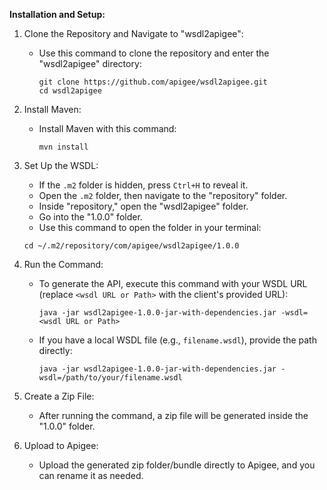 
**Installation and Setup:**

1. Clone the Repository and Navigate to "wsdl2apigee":
   - Use this command to clone the repository and enter the "wsdl2apigee" directory:
     ```
     git clone https://github.com/apigee/wsdl2apigee.git
     cd wsdl2apigee
     ```

2. Install Maven:
   - Install Maven with this command:
     ```
     mvn install
     ```

3. Set Up the WSDL:
   - If the `.m2` folder is hidden, press `Ctrl+H` to reveal it.
   - Open the `.m2` folder, then navigate to the "repository" folder.
   - Inside "repository," open the "wsdl2apigee" folder.
   - Go into the "1.0.0" folder.
   - Use this command to open the folder in your terminal:
    ```
    cd ~/.m2/repository/com/apigee/wsdl2apigee/1.0.0
    ```

4. Run the Command:
   - To generate the API, execute this command with your WSDL URL (replace `<wsdl URL or Path>` with the client's provided URL):
     ```
     java -jar wsdl2apigee-1.0.0-jar-with-dependencies.jar -wsdl=<wsdl URL or Path>
     ```

   - If you have a local WSDL file (e.g., `filename.wsdl`), provide the path directly:
     ```
     java -jar wsdl2apigee-1.0.0-jar-with-dependencies.jar -wsdl=/path/to/your/filename.wsdl
     ```

5. Create a Zip File:
   - After running the command, a zip file will be generated inside the "1.0.0" folder.

6. Upload to Apigee:
   - Upload the generated zip folder/bundle directly to Apigee, and you can rename it as needed.

